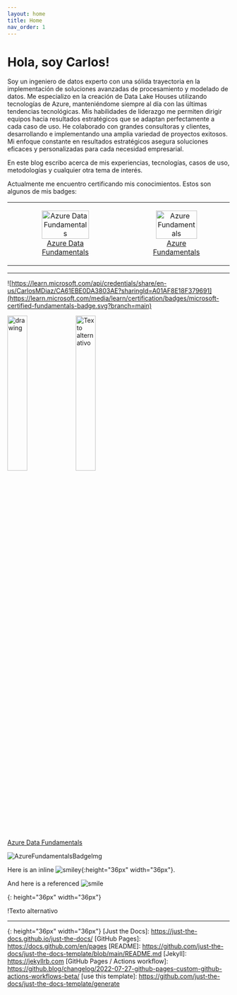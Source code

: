 ```yaml
---
layout: home
title: Home
nav_order: 1
---
```


# Hola, soy Carlos!

Soy un ingeniero de datos experto con una sólida trayectoria en la implementación de soluciones avanzadas de procesamiento y modelado de datos. Me especializo en la creación de Data Lake Houses utilizando tecnologías de Azure, manteniéndome siempre al día con las últimas tendencias tecnológicas. Mis habilidades de liderazgo me permiten dirigir equipos hacia resultados estratégicos que se adaptan perfectamente a cada caso de uso. He colaborado con grandes consultoras y clientes, desarrollando e implementando una amplia variedad de proyectos exitosos. Mi enfoque constante en resultados estratégicos asegura soluciones eficaces y personalizadas para cada necesidad empresarial.

En este blog escribo acerca de mis experiencias, tecnologías, casos de uso, metodologías y cualquier otra tema de interés.

Actualmente me encuentro certificando mis conocimientos. Estos son algunos de mis badges:

<table>
    <tr>
        <td>
            <figure style="text-align: center;">
                <a href="https://learn.microsoft.com/api/credentials/share/en-us/CarlosMDiaz/CA61EBE0DA3803AE?sharingId=A01AF8E18F379691">
                    <img src="https://learn.microsoft.com/media/learn/certification/badges/microsoft-certified-fundamentals-badge.svg?branch=main" alt="Azure Data Fundamentals" width="80%">
                    <figcaption style="text-align: center;">Azure Data Fundamentals</figcaption>
                </a>
            </figure>
        </td>
        <td>
            <figure style="text-align: center;">
                <a href="https://learn.microsoft.com/api/credentials/share/en-us/CarlosMDiaz/F66DA68AE70DC5AF?sharingId=A01AF8E18F379691">
                    <img src="https://learn.microsoft.com/media/learn/certification/badges/microsoft-certified-fundamentals-badge.svg?branch=main" alt="Azure Fundamentals" width="80%">
                    <figcaption style="text-align: center;">Azure Fundamentals</figcaption>
                </a>
            </figure>
        </td>
    </tr>
</table>

___

![https://learn.microsoft.com/api/credentials/share/en-us/CarlosMDiaz/CA61EBE0DA3803AE?sharingId=A01AF8E18F379691](https://learn.microsoft.com/media/learn/certification/badges/microsoft-certified-fundamentals-badge.svg?branch=main)


<img src="https://learn.microsoft.com/media/learn/certification/badges/microsoft-certified-fundamentals-badge.svg?branch=main" alt="drawing" width="30%"/>

<a href="https://learn.microsoft.com/api/credentials/share/en-us/CarlosMDiaz/CA61EBE0DA3803AE?sharingId=A01AF8E18F379691">
    <img src="https://learn.microsoft.com/media/learn/certification/badges/microsoft-certified-fundamentals-badge.svg?branch=main" alt="Texto alternativo" width="30%">
</a>



[Azure Data Fundamentals]

![AzureFundamentalsBadgeImg]

Here is an inline ![smiley](smiley.png){:height="36px" width="36px"}.

And here is a referenced ![smile]

[smile]: smile.png
{: height="36px" width="36px"}

!Texto alternativo

----

[Azure Data Fundamentals]: (https://learn.microsoft.com/api/credentials/share/en-us/CarlosMDiaz/CA61EBE0DA3803AE?sharingId=A01AF8E18F379691)

[AzureFundamentalsBadgeImg]: (https://learn.microsoft.com/media/learn/certification/badges/microsoft-certified-fundamentals-badge.svg?branch=main)

[Azure Fundamentals]: (https://learn.microsoft.com/api/credentials/share/en-us/CarlosMDiaz/F66DA68AE70DC5AF?sharingId=A01AF8E18F379691)

{: height="36px" width="36px"}
[Just the Docs]: https://just-the-docs.github.io/just-the-docs/
[GitHub Pages]: https://docs.github.com/en/pages
[README]: https://github.com/just-the-docs/just-the-docs-template/blob/main/README.md
[Jekyll]: https://jekyllrb.com
[GitHub Pages / Actions workflow]: https://github.blog/changelog/2022-07-27-github-pages-custom-github-actions-workflows-beta/
[use this template]: https://github.com/just-the-docs/just-the-docs-template/generate

